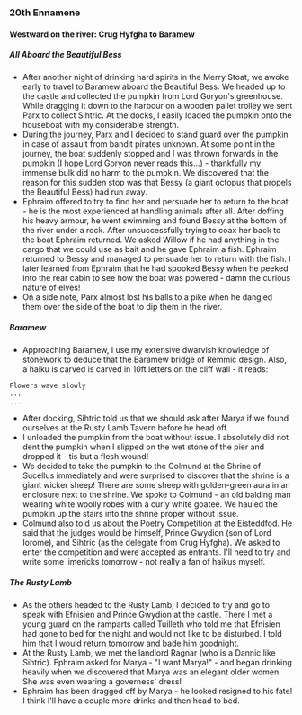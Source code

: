 ### 20th Ennamene
#### Westward on the river: Crug Hyfgha to Baramew
##### All Aboard the Beautiful Bess
* After another night of drinking hard spirits in the Merry Stoat, we awoke early to travel to Baramew aboard the Beautiful Bess. We headed up to the castle and collected the pumpkin from Lord Goryon's greenhouse. While dragging it down to the harbour on a wooden pallet trolley we sent Parx to collect Sihtric. At the docks, I easily loaded the pumpkin onto the houseboat with my considerable strength.
* During the journey, Parx and I decided to stand guard over the pumpkin in case of assault from bandit pirates unknown. At some point in the journey, the boat suddenly stopped and I was thrown forwards in the pumpkin (I hope Lord Goryon never reads this...) - thankfully my immense bulk did no harm to the pumpkin. We discovered that the reason for this sudden stop was that Bessy (a giant octopus that propels the Beautiful Bess) had run away.
* Ephraim offered to try to find her and persuade her to return to the boat - he is the most experienced at handling animals after all. After doffing his heavy armour, he went swimming and found Bessy at the bottom of the river under a rock. After unsuccessfully trying to coax her back to the boat Ephraim returned. We asked Willow if he had anything in the cargo that we could use as bait and he gave Ephraim a fish. Ephraim returned to Bessy and managed to persuade her to return with the fish. I later learned from Ephraim that he had spooked Bessy when he peeked into the rear cabin to see how the boat was powered - damn the curious nature of elves!
* On a side note, Parx almost lost his balls to a pike when he dangled them over the side of the boat to dip them in the river.

##### Baramew
* Approaching Baramew, I use my extensive dwarvish knowledge of stonework to deduce that the Baramew bridge of Remmic design. Also, a haiku is carved is carved in 10ft letters on the cliff wall - it reads:
```
Flowers wave slowly
...
...
```
* After docking, Sihtric told us that we should ask after Marya if we found ourselves at the Rusty Lamb Tavern before he head off.
* I unloaded the pumpkin from the boat without issue. I absolutely did not dent the pumpkin when I slipped on the wet stone of the pier and dropped it - tis but a flesh wound!
* We decided to take the pumpkin to the Colmund at the Shrine of Sucellus immediately and were surprised to discover that the shrine is a giant wicker sheep! There are some sheep with golden-green aura in an enclosure next to the shrine. We spoke to Colmund - an old balding man wearing white woolly robes with a curly white goatee. We hauled the pumpkin up the stairs into the shrine proper without issue.
* Colmund also told us about the Poetry Competition at the Eisteddfod. He said that the judges would be himself, Prince Gwydion (son of Lord Iorome), and Sihtric (as the delegate from Crug Hyfgha). We asked to enter the competition and were accepted as entrants. I'll need to try and write some limericks tomorrow - not really a fan of haikus myself.

##### The Rusty Lamb
* As the others headed to the Rusty Lamb, I decided to try and go to speak with Efnisien and Prince Gwydion at the castle. There I met a young guard on the ramparts called Tuilleth who told me that Efnisien had gone to bed for the night and would not like to be disturbed. I told him that I would return tomorrow and bade him goodnight.
* At the Rusty Lamb, we met the landlord Ragnar (who is a Dannic like Sihtric). Ephraim asked for Marya - "I want Marya!" - and began drinking heavily when we discovered that Marya was an elegant older women. She was even wearing a governess' dress!
* Ephraim has been dragged off by Marya - he looked resigned to his fate! I think I'll have a couple more drinks and then head to bed.
